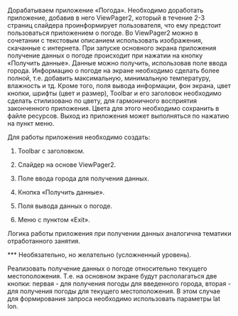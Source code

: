 Дорабатываем приложение «Погода». Необходимо доработать приложение, добавив в него ViewPager2, который в течение 2-3 страниц слайдера проинформирует пользователя, что ему предстоит пользоваться приложением о погоде. Во ViewPager2 можно в сочетании с текстовым описанием использовать изображения, скачанные с интернета. При запуске основного экрана приложения получение данных о погоде происходит при нажатии на кнопку «Получить данные». Данные можно получить, использовав поле ввода города. Информацию о погоде на экране необходимо сделать более полной, т.е. добавить максимальную, минимальную температуру, влажность и тд. Кроме того, поля вывода информации, фон экрана, цвет кнопки, шрифты (цвет и размер), Toolbar и его заголовок необходимо сделать стилизовано по цвету, для гармоничного восприятия законченного приложения. Цвета для этого необходимо сохранить в файле ресурсов. Выход из приложения может выполняться по нажатию на пункт меню.

Для работы приложения необходимо создать:

1. Toolbar с заголовком.

2. Слайдер на основе ViewPager2.

3. Поле ввода города для получения данных.

4. Кнопка «Получить данные».

5. Поля вывода данных о погоде.

6. Меню с пунктом «Exit».

Логика работы приложения при получении данных аналогична тематики отработанного занятия.

*** Необязательно, но желательно (усложненный уровень).

Реализовать получение данных о погоде относительно текущего местоположения. Т.е. на основном экране будут располагаться две кнопки: первая - для получения погоды для введенного города, вторая -  для получения погоды для текущего местоположения. В этом случае для формирования запроса необходимо использовать параметры lat lon.